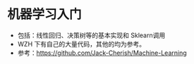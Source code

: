 # 机器学习入门
* 包括：线性回归、决策树等的基本实现和 Sklearn调用
* WZH 下有自己的大量代码，其他的均为参考。
* 参考：https://github.com/Jack-Cherish/Machine-Learning